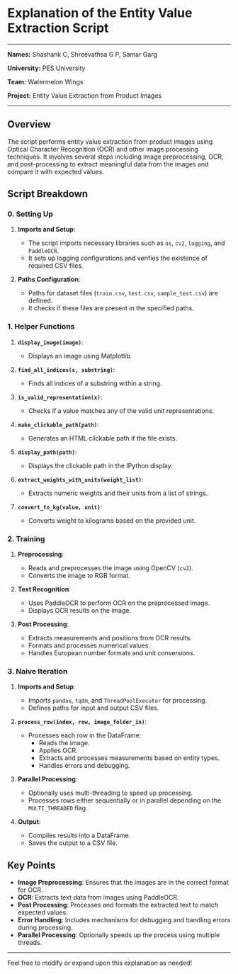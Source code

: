 # **Explanation of the Entity Value Extraction Script**

---

**Names:** Shashank C, Shreevathsa G P, Samar Garg 

**University:** PES University

**Team:** Watermelon Wings  

**Project:** Entity Value Extraction from Product Images

---

## **Overview**

The script performs entity value extraction from product images using Optical Character Recognition (OCR) and other image processing techniques. It involves several steps including image preprocessing, OCR, and post-processing to extract meaningful data from the images and compare it with expected values.

## **Script Breakdown**

### **0. Setting Up**

1. **Imports and Setup**:
   - The script imports necessary libraries such as `os`, `cv2`, `logging`, and `PaddleOCR`.
   - It sets up logging configurations and verifies the existence of required CSV files.

2. **Paths Configuration**:
   - Paths for dataset files (`train.csv`, `test.csv`, `sample_test.csv`) are defined.
   - It checks if these files are present in the specified paths.

### **1. Helper Functions**

1. **`display_image(image)`**:
   - Displays an image using Matplotlib.

2. **`find_all_indices(s, substring)`**:
   - Finds all indices of a substring within a string.

3. **`is_valid_representation(x)`**:
   - Checks if a value matches any of the valid unit representations.

4. **`make_clickable_path(path)`**:
   - Generates an HTML clickable path if the file exists.

5. **`display_path(path)`**:
   - Displays the clickable path in the IPython display.

6. **`extract_weights_with_units(weight_list)`**:
   - Extracts numeric weights and their units from a list of strings.

7. **`convert_to_kg(value, unit)`**:
   - Converts weight to kilograms based on the provided unit.

### **2. Training**

1. **Preprocessing**:
   - Reads and preprocesses the image using OpenCV (`cv2`).
   - Converts the image to RGB format.

2. **Text Recognition**:
   - Uses PaddleOCR to perform OCR on the preprocessed image.
   - Displays OCR results on the image.

3. **Post Processing**:
   - Extracts measurements and positions from OCR results.
   - Formats and processes numerical values.
   - Handles European number formats and unit conversions.

### **3. Naive Iteration**

1. **Imports and Setup**:
   - Imports `pandas`, `tqdm`, and `ThreadPoolExecutor` for processing.
   - Defines paths for input and output CSV files.

2. **`process_row(index, row, image_folder_in)`**:
   - Processes each row in the DataFrame:
     - Reads the image.
     - Applies OCR.
     - Extracts and processes measurements based on entity types.
     - Handles errors and debugging.

3. **Parallel Processing**:
   - Optionally uses multi-threading to speed up processing.
   - Processes rows either sequentially or in parallel depending on the `MULTI_THREADED` flag.

4. **Output**:
   - Compiles results into a DataFrame.
   - Saves the output to a CSV file.

## **Key Points**

- **Image Preprocessing**: Ensures that the images are in the correct format for OCR.
- **OCR**: Extracts text data from images using PaddleOCR.
- **Post Processing**: Processes and formats the extracted text to match expected values.
- **Error Handling**: Includes mechanisms for debugging and handling errors during processing.
- **Parallel Processing**: Optionally speeds up the process using multiple threads.

---

Feel free to modify or expand upon this explanation as needed!

